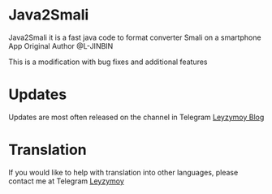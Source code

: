 # Java2Smali
Java2Smali it is a fast java code to format converter Smali on a smartphone 
App Original Author @L-JINBIN



This is a modification with bug fixes and additional features

# Updates
Updates are most often released on the channel in Telegram [Leyzymoy Blog](https://t.me/leyzymoy_blog)

# Translation
If you would like to help with translation into other languages, please contact me at Telegram [Leyzymoy](https://t.me/Leyzymoy)
